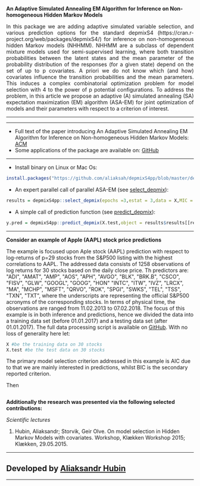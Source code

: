 **An Adaptive Simulated Annealing EM Algorithm for Inference on Non-homogeneous Hidden Markov Models**

<p align="justify">
In this package we are adding adaptive simulated variable selection, and various prediction options for the standard depmixS4 (https://cran.r-project.org/web/packages/depmixS4/) for inference on non-homogeneous hidden Markov models (NHHMM).
NHHMM are a subclass of dependent mixture models used for semi-supervised learning, where both transition probabilities between the latent states and the mean parameter of the probability distribution of the responses (for a given state) depend on the set of up to p covariates. A priori we do not know which (and how) covariates influence the transition probabilities and the mean parameters. This induces a complex combinatorial optimization problem for model selection with 4 to the power of p potential configurations. To address the problem, in this article we propose an adaptive (A) simulated annealing (SA) expectation maximization (EM) algorithm (ASA-EM) for joint optimization of models and their parameters with respect to a criterion of interest.
</p>

***

***

* Full text of the paper introducing An Adaptive Simulated Annealing EM Algorithm for Inference on Non-homogeneous Hidden Markov Models: [ACM](https://dl.acm.org/icps.cfm)
* Some applications of the package are available on: [GitHub](https://github.com/aliaksah/depmixS4pp/tree/master/examples)  


***

* Install binary on Linux or Mac Os:
```R 
install.packages("https://github.com/aliaksah/depmixS4pp/blob/master/depmixS4pp_1.0_R_x86_64-pc-linux-gnu.tar.gz?raw=true", repos = NULL, type="source")
```
* An expert parallel call of parallel ASA-EM (see [select_depmix](https://rdrr.io/github/aliaksah/depmixS4pp/man/select_depmix.html)): 
```R 
results = depmixS4pp::select_depmix(epochs =3,estat = 3,data = X,MIC = stats::AIC,SIC =stats::BIC,family = gaussian(),fparam = fparam,fobserved = fobserved,isobsbinary = c(0,0,rep(1,length(fparam))),prior.inclusion = array(1,c(length(fparam),2)),ranges = 1,ns = ns,initpr =  c(0,1,0),seeds = runif(M,1,1000),cores = M)
```
* A simple call of prediction function (see [predict_depmix](https://rdrr.io/github/aliaksah/depmixS4pp/man/predict_depmix.html)): 
```R 
y.pred = depmixS4pp::predict_depmix(X.test,object = results$results[[results$best.mic]]$model,mode = F)
```
***

**Consider an example of Apple (AAPL) stock price predictions**

The example is focused upon Aple stock (AAPL) prediction with respect to log-returns of p=29 stocks from the S&P500 listing with the highest correlations to AAPL. The addressed data  consists of 1258 observations of log returns for 30 stocks based on the daily close price. Th predictors are: "ADI", "AMAT", "AMP", "AOS", "APH", "AVGO", "BLK", "BRK.B", "CSCO", "FISV", "GLW", "GOOGL", "GOOG", "HON"   "INTC", "ITW", "IVZ", "LRCX", "MA", "MCHP", "MSFT", "QRVO", "ROK", "SPGI", "SWKS", "TEL", "TSS", "TXN", "TXT", where the underscripts are representing the official S&P500 acronyms of the corresponding stocks. In terms of physical time, the observations are ranged from 11.02.2013 to 07.02.2018. The focus of this example is in both inference and predictions, hence we divided the data into a training data set (before 01.01.2017) and a testing data set (after 01.01.2017). The full data processing script is available on [GitHub](https://github.com/aliaksah/depmixS4pp/tree/master/examples). With no loss of generality here let:

```R 
X #be the training data on 30 stocks
X.test #be the test data on 30 stocks
```

The primary model selection criterion addressed in this example is AIC due to that we are mainly interested in predictions, whilst BIC is the secondary reported criterion.

Then 

```R 

```

**Additionally the research was presented via the following selected contributions:**


*Scientific lectures*

1. Hubin, Aliaksandr; Storvik, Geir Olve. On model selection in Hidden Markov Models with covariates. Workshop, Klækken Workshop 2015; Klækken, 29.05.2015.

***

## Developed by [Aliaksandr Hubin](https://scholar.google.com/citations?user=Lx-G8ckAAAAJ&hl=en/)
 
 ***
